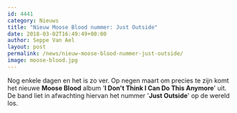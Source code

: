 ```yaml
---
id: 4441
category: Nieuws
title: "Nieuw Moose Blood nummer: Just Outside"
date: 2018-03-02T16:49:49+00:00
author: Seppe Van Ael
layout: post
permalink: /news/nieuw-moose-blood-nummer-just-outside/
image: moose-blood.jpg
---
```

Nog enkele dagen en het is zo ver. Op negen maart om precies te zijn komt het nieuwe **Moose Blood** album '**I Don't Think I Can Do This Anymore**' uit. De band liet in afwachting hiervan het nummer '**Just Outside**' op de wereld los.

